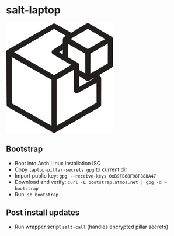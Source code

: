 # salt-laptop

![Using SaltStack](salt.png)

## Bootstrap

* Boot into Arch Linux installation ISO
* Copy `laptop-pillar-secrets.gpg` to current dir
* Import public key: `gpg --receive-keys 0xB9FB68F98F88BA47`
* Download and verify: `curl -L bootstrap.atmoz.net | gpg -d > bootstrap`
* Run: `sh bootstrap`

## Post install updates

* Run wrapper script `salt-call` (handles encrypted pillar secrets)

